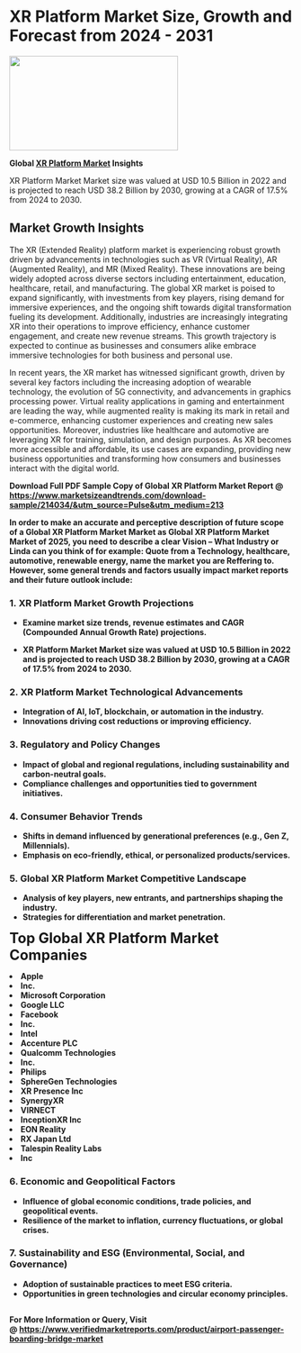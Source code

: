 <H1>XR Platform Market Size, Growth and Forecast from 2024 - 2031</H1><img class="aligncenter size-medium wp-image-584254" src="https://thirdeyenews.in/wp-content/uploads/2024/09/Global-Market-Research-300x168.jpeg" alt="" width="300" height="168" /><p><strong>Global&nbsp;<a href="https://www.marketsizeandtrends.com/download-sample/214034/&amp;utm_source=Pulse&amp;utm_medium=213">XR Platform Market</a> Insights</strong></p><p>XR Platform Market Market size was valued at USD 10.5 Billion in 2022 and is projected to reach USD 38.2 Billion by 2030, growing at a CAGR of 17.5% from 2024 to 2030.</p><p><h2>Market Growth Insights</h2> <p>The XR (Extended Reality) platform market is experiencing robust growth driven by advancements in technologies such as VR (Virtual Reality), AR (Augmented Reality), and MR (Mixed Reality). These innovations are being widely adopted across diverse sectors including entertainment, education, healthcare, retail, and manufacturing. The global XR market is poised to expand significantly, with investments from key players, rising demand for immersive experiences, and the ongoing shift towards digital transformation fueling its development. Additionally, industries are increasingly integrating XR into their operations to improve efficiency, enhance customer engagement, and create new revenue streams. This growth trajectory is expected to continue as businesses and consumers alike embrace immersive technologies for both business and personal use.</p> <p><strong></strong></p> <p>In recent years, the XR market has witnessed significant growth, driven by several key factors including the increasing adoption of wearable technology, the evolution of 5G connectivity, and advancements in graphics processing power. Virtual reality applications in gaming and entertainment are leading the way, while augmented reality is making its mark in retail and e-commerce, enhancing customer experiences and creating new sales opportunities. Moreover, industries like healthcare and automotive are leveraging XR for training, simulation, and design purposes. As XR becomes more accessible and affordable, its use cases are expanding, providing new business opportunities and transforming how consumers and businesses interact with the digital world.</p> <p><strong></p><p><span class=""><strong>Download Full PDF Sample Copy of Global XR Platform Market Report</strong> @ <a href="https://www.marketsizeandtrends.com/download-sample/214034/&amp;utm_source=Pulse&amp;utm_medium=213" target="_blank">https://www.marketsizeandtrends.com/download-sample/214034/&amp;utm_source=Pulse&amp;utm_medium=213</a></span></p><p>In order to make an accurate and perceptive description of future scope of a Global&nbsp;XR Platform Market Market as Global&nbsp;XR Platform Market Market of 2025, you need to describe a clear Vision &ndash; What Industry or Linda can you think of for example: Quote from a Technology, healthcare, automotive, renewable energy, name the market you are Reffering to. However, some general trends and factors usually impact market reports and their future outlook include:</p><h3>1.&nbsp;<strong>XR Platform Market Growth Projections</strong></h3><ul><li>Examine market size trends, revenue estimates and CAGR (Compounded Annual Growth Rate) projections.</li><li><p>XR Platform Market Market size was valued at USD 10.5 Billion in 2022 and is projected to reach USD 38.2 Billion by 2030, growing at a CAGR of 17.5% from 2024 to 2030.</p></li></ul><h3>2.&nbsp;<strong>XR Platform Market Technological Advancements</strong></h3><ul><li>Integration of AI, IoT, blockchain, or automation in the industry.</li><li>Innovations driving cost reductions or improving efficiency.</li></ul><h3>3.&nbsp;<strong>Regulatory and Policy Changes</strong></h3><ul><li>Impact of global and regional regulations, including sustainability and carbon-neutral goals.</li><li>Compliance challenges and opportunities tied to government initiatives.</li></ul><h3>4.&nbsp;<strong>Consumer Behavior Trends</strong></h3><ul><li>Shifts in demand influenced by generational preferences (e.g., Gen Z, Millennials).</li><li>Emphasis on eco-friendly, ethical, or personalized products/services.</li></ul><h3>5.&nbsp;<strong>Global XR Platform Market Competitive Landscape</strong></h3><ul><li>Analysis of key players, new entrants, and partnerships shaping the industry.</li><li>Strategies for differentiation and market penetration.</li></ul><p data-pm-slice="1 1 []"><span style="color: inherit; font-family: inherit; font-size: 25px;">Top Global XR Platform Market Companies</span></p><div class="" data-test-id=""><p><li>Apple</li><li> Inc.</li><li> Microsoft Corporation</li><li> Google LLC</li><li> Facebook</li><li> Inc.</li><li> Intel</li><li> Accenture PLC</li><li> Qualcomm Technologies</li><li> Inc.</li><li> Philips</li><li> SphereGen Technologies</li><li> XR Presence Inc</li><li> SynergyXR</li><li> VIRNECT</li><li> InceptionXR Inc</li><li> EON Reality</li><li> RX Japan Ltd</li><li> Talespin Reality Labs</li><li> Inc</li></p></div><h3>6.&nbsp;<strong>Economic and Geopolitical Factors</strong></h3><ul><li>Influence of global economic conditions, trade policies, and geopolitical events.</li><li>Resilience of the market to inflation, currency fluctuations, or global crises.</li></ul><h3>7.&nbsp;<strong>Sustainability and ESG (Environmental, Social, and Governance)</strong></h3><ul><li>Adoption of sustainable practices to meet ESG criteria.</li><li>Opportunities in green technologies and circular economy principles.</li></ul><h2><strong style="font-size: 14px;">For More Information or Query, Visit @&nbsp;</strong><a style="background-color: #ffffff; font-size: 14px;" href="https://www.marketsizeandtrends.com/report/xr-platform-market/" target="_blank">https://www.verifiedmarketreports.com/product/airport-passenger-boarding-bridge-market</a></h2>
